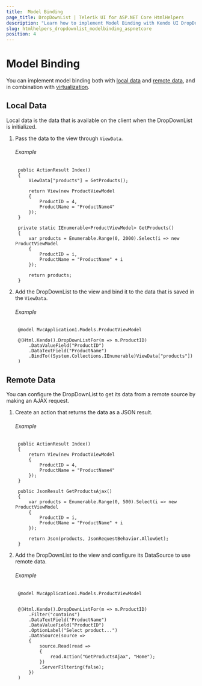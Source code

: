 ```yaml
---
title:  Model Binding
page_title: DropDownList | Telerik UI for ASP.NET Core HtmlHelpers
description: "Learn how to implement Model Binding with Kendo UI DropDownList HtmlHelper for ASP.NET Core (MVC 6 or ASP.NET Core MVC)."
slug: htmlhelpers_dropdownlist_modelbinding_aspnetcore
position: 4
---
```



# Model Binding

You can implement model binding both with [local data](#local-data) and [remote data](#remote-data), and in combination with [virtualization](#virtualization).

## Local Data

Local data is the data that is available on the client when the DropDownList is initialized.

1. Pass the data to the view through `ViewData`.

    ###### Example

        public ActionResult Index()
        {
            ViewData["products"] = GetProducts();

            return View(new ProductViewModel
            {
                ProductID = 4,
                ProductName = "ProductName4"
            });
        }

        private static IEnumerable<ProductViewModel> GetProducts()
        {
            var products = Enumerable.Range(0, 2000).Select(i => new ProductViewModel
            {
                ProductID = i,
                ProductName = "ProductName" + i
            });

            return products;
        }


1. Add the DropDownList to the view and bind it to the data that is saved in the `ViewData`.

    ###### Example


        @model MvcApplication1.Models.ProductViewModel

        @(Html.Kendo().DropDownListFor(m => m.ProductID)
            .DataValueField("ProductID")
            .DataTextField("ProductName")
            .BindTo((System.Collections.IEnumerable)ViewData["products"])
        )


## Remote Data

You can configure the DropDownList to get its data from a remote source by making an AJAX request.

1. Create an action that returns the data as a JSON result.

    ###### Example

        public ActionResult Index()
        {
            return View(new ProductViewModel
            {
                ProductID = 4,
                ProductName = "ProductName4"
            });
        }

        public JsonResult GetProductsAjax()
        {
            var products = Enumerable.Range(0, 500).Select(i => new ProductViewModel
            {
                ProductID = i,
                ProductName = "ProductName" + i
            });

            return Json(products, JsonRequestBehavior.AllowGet);
        }


1. Add the DropDownList to the view and configure its DataSource to use remote data.

    ###### Example



        @model MvcApplication1.Models.ProductViewModel


        @(Html.Kendo().DropDownListFor(m => m.ProductID)
            .Filter("contains")
            .DataTextField("ProductName")
            .DataValueField("ProductID")
            .OptionLabel("Select product...")
            .DataSource(source =>
            {
                source.Read(read =>
                {
                    read.Action("GetProductsAjax", "Home");
                })
                .ServerFiltering(false);
            })
        )
